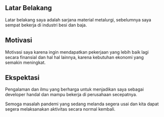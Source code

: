 [//]: # (Ceritakan sedikit tentang latar belakangmu seperti pendidikan terakhir atau pekerjaan sebelumnya)
## Latar Belakang
Latar belakang saya adalah sarjana material metalurgi, sebelumnya saya sempat bekerja di industri besi dan baja.

[//]: # (Motivasi apa yang mendorongmu untuk ikut program coding bootcamp di Hacktiv8?)
## Motivasi
Motivasi saya karena ingin mendapatkan pekerjaan yang lebih baik lagi secara finansial dan hal hal lainnya, karena kebutuhan ekonomi yang semakin meningkat.

[//]: # (Beri tahu kami, apa yang ingin kamu dapatkan di Hacktiv8 dan apa yang ingin kamu capai setelah lulus dari sini?)
## Ekspektasi
Pengalaman dan ilmu yang berharga untuk menjadikan saya sebagai developer handal dan mampu bekerja di perusahaan secepatnya.

[//]: # (Apakah ada hal lain yang ingin disampaikan? Bila ada, kamu bebas untuk menuliskannya)
Semoga masalah pandemi yang sedang melanda segera usai dan kita dapat segera melaksanakan aktivitas secara normal kembali.